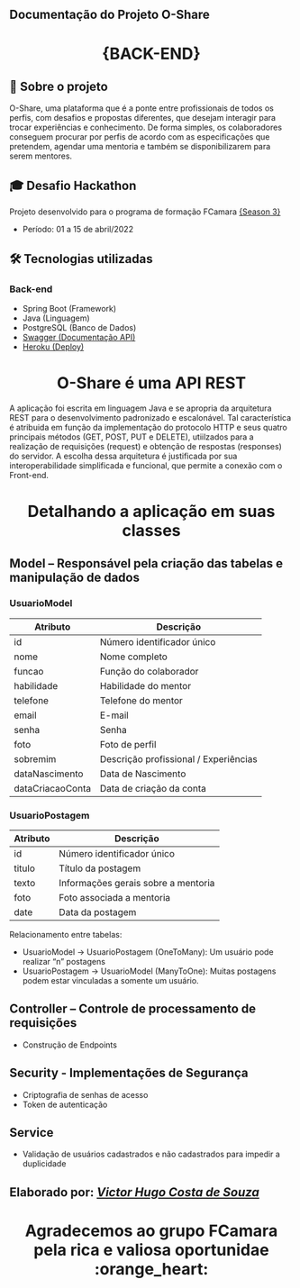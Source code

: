 ## Documentação do Projeto O-Share

<h1 align = "center">{BACK-END}</h1>

## :page_facing_up: Sobre o projeto
O-Share, uma plataforma que é a ponte entre profissionais de todos os perfis, com desafios e propostas diferentes, que desejam interagir para trocar experiências e conhecimento.
De forma simples, os colaboradores conseguem procurar por perfis de acordo com as especificações que pretendem, agendar uma mentoria e também se disponibilizarem para serem mentores.

## :mortar_board: Desafio Hackathon
Projeto desenvolvido para o programa de formação FCamara [{Season 3}](https://digital.fcamara.com.br/programadeformacao) 
- Período: 01 a 15 de abril/2022

## :hammer_and_wrench: Tecnologias utilizadas
### Back-end
- Spring Boot (Framework)
- Java (Linguagem)
- PostgreSQL (Banco de Dados)
- [Swagger (Documentação API)](https://technicalshare-api.herokuapp.com/swagger-ui/)
- [Heroku (Deploy)](https://dashboard.heroku.com/apps/technicalshare-api)

<h1 align = "center">O-Share é uma API REST</h1>
A aplicação foi escrita em linguagem Java e se apropria da arquitetura REST para o desenvolvimento padronizado e escalonável. Tal característica é atribuida em função da implementação do protocolo HTTP e seus quatro principais métodos (GET, POST, PUT e DELETE), utiilzados para a realização de requisições (request) e obtenção de respostas (responses) do servidor. A escolha dessa arquitetura é justificada por sua interoperabilidade simplificada e funcional, que permite a conexão com o Front-end. 

# <h1 align = "center"> Detalhando a aplicação em suas classes</h1>
## Model – Responsável pela criação das tabelas e manipulação de dados 
### UsuarioModel
Atributo         | Descrição
-----------------|-----------
id               | Número identificador único
nome             | Nome completo
funcao           | Função do colaborador
habilidade       | Habilidade do mentor
telefone         | Telefone do mentor
email            | E-mail 
senha            | Senha
foto             | Foto de perfil
sobremim         | Descrição profissional / Experiências
dataNascimento   | Data de Nascimento 
dataCriacaoConta | Data de criação da conta 

### UsuarioPostagem
Atributo         | Descrição
-----------------|-----------
id               | Número identificador único
titulo           | Título da postagem
texto            | Informações gerais sobre a mentoria
foto             | Foto associada a mentoria
date             | Data da postagem

Relacionamento entre tabelas:
- UsuarioModel  → UsuarioPostagem (OneToMany): Um usuário pode realizar “n” postagens
-	UsuarioPostagem → UsuarioModel (ManyToOne): Muitas postagens podem estar vinculadas a somente um usuário. 

## Controller – Controle de processamento de requisições 
-	Construção de Endpoints 

## Security - Implementações de Segurança
-	Criptografia de senhas de acesso
-	Token de autenticação

## Service
-	Validação de usuários cadastrados e não cadastrados para impedir a duplicidade


## Elaborado por: [_**Victor Hugo Costa de Souza**_](https://www.linkedin.com/in/victorhcsouza/)


<h1 align = "center">Agradecemos ao grupo FCamara pela rica e valiosa oportunidae :orange_heart:</h1>
